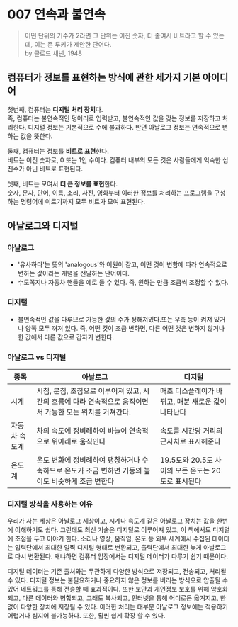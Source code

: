 # 007 연속과 불연속 

> 어떤 단위의 기수가 2라면 그 단위는 이진 숫자, 더 줄여서 비트라고 할 수 있는데, 이는 존 투키가 제안한 단어다.<br>by 클로드 새넌, 1948

## 컴퓨터가 정보를 표현하는 방식에 관한 세가지 기본 아이디어 
첫번째, 컴퓨터는 **디지털 처리 장치**다. <br>
즉, 컴퓨터는 불연속적인 덩어리로 입력받고, 불연속적인 값을 갖는 정보를 저장하고 처리한다. 디지털 정보는 기본적으로 수에 불과하다. 반면 아날로그 정보는 연속적으로 변하는 값을 뜻한다. 

둘째, 컴퓨터는 정보를 **비트로 표현**한다.<br>
비트는 이진 숫자로, 0 또는 1인 수이다. 컴퓨터 내부의 모든 것은 사람들에게 익숙한 십진수가 아닌 비트로 표현된다. 

셋째, 비트는 모여서 **더 큰 정보를 표현**한다.<br>
숫자, 문자, 단어, 이름, 소리, 사진, 영화부터 이러한 정보를 처리하는 프로그램을 구성하는 명령어에 이르기까지 모두 비트가 모여 표현된다. 

## 아날로그와 디지털 

### 아날로그
- '유사하다'는 뜻의 'analogous'와 어원이 같고, 어떤 것이 변함에 따라 연속적으로 변하는 값이라는 개념을 전달하는 단어이다. 
- 수도꼭지나 자동차 핸들을 예로 들 수 있다. 즉, 원하는 만큼 조금씩 조정할 수 있다. 

### 디지털
- 불연속적인 값을 다루므로 가능한 값의 수가 정해져있다.또는 우측 등이 켜져 있거나 양쪽 모두 꺼져 있다. 즉, 어떤 것이 조금 변하면, 다른 어떤 것은 변하지 않거나 한 값에서 다른 값으로 갑자기 변한다. 

### 아날로그 vs 디지털
|종목|아날로그|디지털|
|---|---|---|
|시계|시침, 분침, 초침으로 이루어져 있고, 시간의 흐름에 다라 연속적으로 움직이면서 가능한 모든 위치를 거쳐간다.|매초 디스플레이가 바뀌고, 매분 새로운 값이 나타난다|
|자동차 속도계|차의 속도에 정비례하여 바늘이 연속적으로 위아래로 움직인다|속도를 시간당 거리의 근사치로 표시해준다|
|온도계|온도 변화에 정비례하여 팽창하거나 수축하므로 온도가 조금 변하면 기둥의 높이도 비슷하게 조금 변한다|19.5도와 20.5도 사이의 모든 온도는 20도로 표시된다|

### 디지털 방식을 사용하는 이유
우리가 사는 세상은 아날로그 세상이고, 시계나 속도계 같은 아날로그 장치는 값을 한번에 이해하기도 쉽다. 그런데도 최신 기술은 디지털로 이루어져 있고, 이 책에서도 디지털에 초점을 두고 이야기 한다. 
소리나 영상, 움직임, 온도 등 외부 세계에서 수집된 데이터는 입력단에서 최대한 일찍 디지털 형태로 변환되고, 출력단에서 최대한 늦게 아날로그로 다시 변환된다. 왜냐하면 컴퓨터 입장에서는 디지털 데이터가 다루기 쉽기 때문이다. 

디지털 데이터는 기존 출처와는 무관하게 다양한 방식으로 저장되고, 전송되고, 처리될 수 있다. 디지털 정보는 불필요하거나 중요하지 않은 정보를 버리는 방식으로 압출될 수 있어 네트워크를 통해 전송할 때 효과적이다. 또한 보안과 개인정보 보호를 위해 암호화되고, 다른 데이터와 병합되고, 그래도 복사되고, 인터넷을 통해 어디로든 옮겨지고, 한없이 다양한 장치에 저장될 수 있다. 이러한 처리는 대부분 아날로그 정보에는 적용하기 어렵거나 심지어 불가능하다. 또한, 훨씬 쉽게 확장 할 수 있다. 